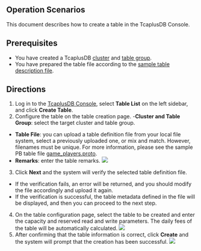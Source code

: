 ## Operation Scenarios
This document describes how to create a table in the TcaplusDB Console.

## Prerequisites
- You have created a TcaplusDB [cluster](https://intl.cloud.tencent.com/document/product/1016/32714) and [table group](https://intl.cloud.tencent.com/document/product/1016/32716).
- You have prepared the table file according to the [sample table description file](https://intl.cloud.tencent.com/document/product/1016/36560).

## Directions
1. Log in to the [TcaplusDB Console](https://console.cloud.tencent.com/tcaplusdb/table), select **Table List** on the left sidebar, and click **Create Table**.
2. Configure the table on the table creation page.
 -**Cluster and Table Group**: select the target cluster and table group.
 - **Table File**: you can upload a table definition file from your local file system, select a previously uploaded one, or mix and match. However, filenames must be unique. For more information, please see the sample PB table file [game_players.proto](
https://tcaplusdb-sdk-1301716906.cos.ap-shanghai.myqcloud.com/3.36.0.192960/game_players.proto).
 - **Remarks**: enter the table remarks.
   ![](https://main.qcloudimg.com/raw/5621a15042a9d73b4364fe19b9a9268b.png)
3. Click **Next** and the system will verify the selected table definition file.
 - If the verification fails, an error will be returned, and you should modify the file accordingly and upload it again.
 - If the verification is successful, the table metadata defined in the file will be displayed, and then you can proceed to the next step.
4. On the table configuration page, select the table to be created and enter the capacity and reserved read and write parameters. The daily fees of the table will be automatically calculated.
![](https://main.qcloudimg.com/raw/32aa5c8a292df17249a62e88b6fca4e6.png)
5. After confirming that the table information is correct, click **Create** and the system will prompt that the creation has been successful.
![](https://main.qcloudimg.com/raw/7a39640da609a65df7040fc9c1d7be3d.png)
